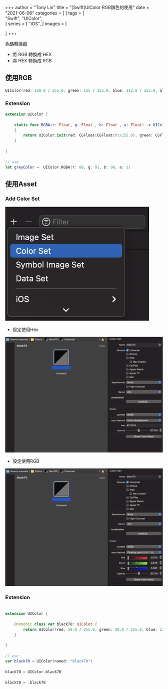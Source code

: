 +++
author = "Tony Lin"
title = "[Swift]UIColor RGB顏色的使用"
date = "2021-06-06"
categories = [
]
tags = [  
  "Swift",
  "UIColor",  
]
series = [
  "iOS",
]
images = [
  
]
+++

<!--more-->

[色碼轉換器](https://www.peko-step.com/zhtw/tool/tfcolor.html)
- 將 RGB 轉換成 HEX
- 將 HEX 轉換成 RGB

## 使用RGB

```swift
UIColor(red: 120.0 / 255.0, green: 125 / 255.0, blue: 112.0 / 255.0, alpha: 1)
```

### Extension

```swift
extension UIColor {
    
    static func RGBA(r: Float, g: Float , b: Float , a: Float) -> UIColor
    {
        return UIColor.init(red: CGFloat(CGFloat(r)/255.0), green: CGFloat(CGFloat(g)/255.0), blue: CGFloat(CGFloat(b)/255.0), alpha: CGFloat(a))
    }

}

// use
let greyColor =  UIColor.RGBA(r: 88, g: 91, b: 96, a: 1)
```


## 使用Asset

### Add Color Set

![image](/images/posts/swift_color_rgb_1.png)

- 設定使用Hex

![image](/images/posts/swift_color_rgb_2.png)

- 設定使用RGB

![image](/images/posts/swift_color_rgb_3.png)

### Extension

```swift

extension UIColor {
    
    @nonobjc class var black70: UIColor {
        return UIColor(red: 19.0 / 255.0, green: 20.0 / 255.0, blue: 21.0 / 255.0, alpha: 0.6)
    }

}

// use
var black70 = UIColor(named: "black70")

black70 = UIColor.black70

black70 = .black70
```
